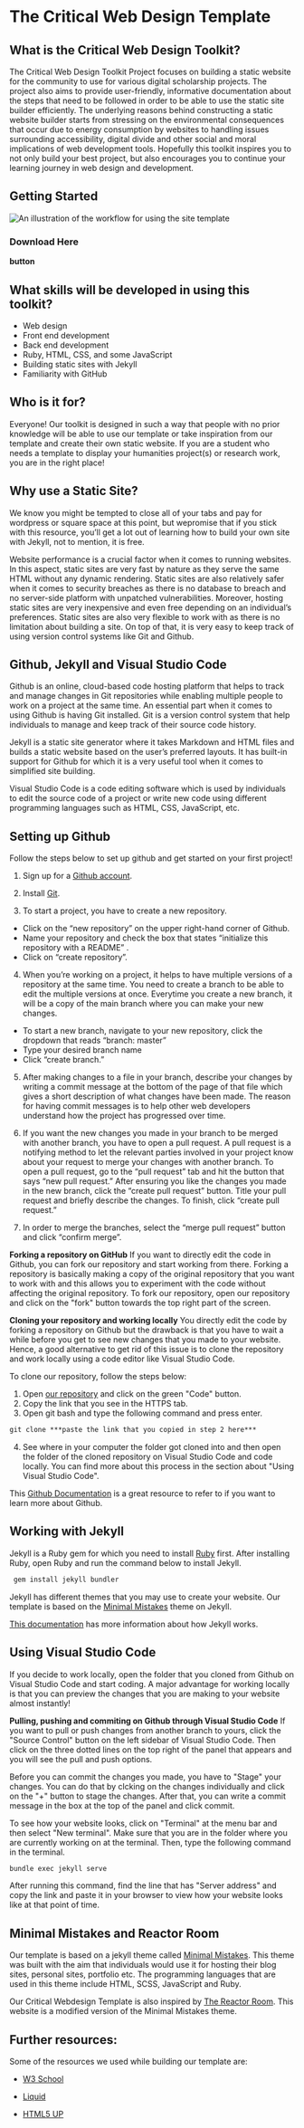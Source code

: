 # The Critical Web Design Template

## What is the Critical Web Design Toolkit? 
The Critical Web Design Toolkit Project focuses on building a static website for the community to use for various digital scholarship projects. The project also aims to provide user-friendly, informative documentation about the steps that need to be followed in order to be able to use the static site builder efficiently. The underlying reasons behind constructing a static website builder starts from stressing on the environmental consequences that occur due to energy consumption by websites to handling issues surrounding accessibility, digital divide and other social and moral implications of web development tools. Hopefully this toolkit inspires you to not only build your best project, but also encourages you to continue your learning journey in web design and development.  

## Getting Started 

![An illustration of the workflow for using the site template](/assets/images/workflow.jpg)

### Download Here
**button**

## What skills will be developed in using this toolkit? 

- Web design  
- Front end development 
- Back end development 
- Ruby, HTML, CSS, and some JavaScript 
- Building static sites with Jekyll 
- Familiarity with GitHub 

## Who is it for? 

Everyone! Our toolkit is designed in such a way that people with no prior knowledge will be able to use our template or take inspiration from our template and create their own static website. If you are a student who needs a template to display your humanities project(s) or research work, you are in the right place! 

## Why use a Static Site? 
We know you might be tempted to close all of your tabs and pay for wordpress or square space at this point, but wepromise that if you stick with this resource, you’ll get a lot out of learning how to build your own site with Jekyll, not to mention, it is free.  

Website performance is a crucial factor when it comes to running websites. In this aspect, static sites are very fast by nature as they serve the same HTML without any dynamic rendering. Static sites are also relatively safer when it comes to security breaches as there is no database to breach and no server-side platform with unpatched vulnerabilities. Moreover, hosting static sites are very inexpensive and even free depending on an individual’s preferences. Static sites are also very flexible to work with as there is no limitation about building a site. On top of that, it is very easy to keep track of using version control systems like Git and Github. 

## Github, Jekyll and Visual Studio Code
Github is an online, cloud-based code hosting platform that helps to track and manage changes in Git repositories while enabling multiple people to work on a project at the same time. An essential part when it comes to using Github is having Git installed. Git is a version control system that help individuals to manage and keep track of their source code history.

Jekyll is a static site generator where it takes Markdown and HTML files and builds a static website based on the user’s preferred layouts. It has built-in support for Github for which it is a very useful tool when it comes to simplified site building.

Visual Studio Code is a code editing software which is used by individuals to edit the source code of a project or write new code using different programming languages such as HTML, CSS, JavaScript, etc. 

## Setting up Github
Follow the steps below to set up github and get started on your first project!

1. Sign up for a [Github account](https://github.com/join).

2. Install [Git](https://git-scm.com/book/en/v2/Getting-Started-Installing-Git).

3. To start a project, you have to create a new repository.
- Click on the “new repository” on the upper right-hand corner of Github. 
- Name your repository and check the box that states “initialize this repository with a README” .
- Click on “create repository”.

4. When you’re working on a project, it helps to have multiple versions of a repository at the same time. You need to create a branch to be able to edit the multiple versions at once. Everytime you create a new branch, it will be a copy of the main branch where you can make your new changes.
- To start a new branch, navigate to your new repository, click the dropdown that reads “branch: master”
- Type your desired branch name
- Click  “create branch.”

5. After making changes to a file in your branch, describe your changes by writing a commit message at the bottom of the page of that file which gives a short description of what changes have been made. The reason for having commit messages is to help other web developers understand how the project has progressed over time.

6. If you want the new changes you made in your branch to be merged with another branch, you have to open a pull request. A pull request is a notifying method to let the relevant parties involved in your project know about your request to merge your changes with another branch.
To open a pull request, go to the “pull request” tab and hit the button that says “new pull request.” 
After ensuring you like the changes you made in the new branch, click the “create pull request” button.
Title your pull request and briefly describe the changes. 
To finish, click “create pull request.”

7. In order to merge the branches, select the “merge pull request” button and click “confirm merge”.

**Forking a repository on GitHub**
If you want to directly edit the code in Github, you can fork our repository and start working from there. Forking a repository is basically making a copy of the original repository that you want to work with and this allows you to experiment with the code without affecting the original repository. To fork our repository, open our repository and click on the "fork" button towards the top right part of the screen.

**Cloning your repository and working locally**
You directly edit the code by forking a repository on Github but the drawback is that you have to wait a while before you get to see new changes that you made to your website. Hence, a good alternative to get rid of this issue is to clone the repository and work locally using a code editor like Visual Studio Code.

To clone our repository, follow the steps below:
1. Open [our repository](https://github.com/digbmc/ds-project) and click on the green "Code" button.
2. Copy the link that you see in the HTTPS tab.
3. Open git bash and type the following command and press enter.
```markdown
git clone ***paste the link that you copied in step 2 here***
```
4. See where in your computer the folder got cloned into and then open the folder of the cloned repository on Visual Studio Code and code locally. You can find more about this process in the section about "Using Visual Studio Code".

This [Github Documentation](https://docs.github.com/en/get-started) is a great resource to refer to if you want to learn more about Github.

## Working with Jekyll
Jekyll is a Ruby gem for which you need to install [Ruby](https://www.ruby-lang.org/en/downloads/) first.
After installing Ruby, open Ruby and run the command below to install Jekyll.

```markdown
 gem install jekyll bundler
```
 Jekyll has different themes that you may use to create your website. Our template is based on the [Minimal Mistakes](https://mmistakes.github.io/minimal-mistakes/) theme on Jekyll. 

[This documentation](https://jekyllrb.com/docs/) has more information about how Jekyll works.

## Using Visual Studio Code
If you decide to work locally, open the folder that you cloned from Github on Visual Studio Code and start coding. A major advantage for working locally is that you can preview the changes that you are making to your website almost instantly! 

**Pulling, pushing and commiting on Github through Visual Studio Code**
If you want to pull or push changes from another branch to yours, click the "Source Control" button on the left sidebar of Visual Studio Code. Then click on the three dotted lines on the top right of the panel that appears and you will see the pull and push options.

Before you can commit the changes you made, you have to "Stage" your changes. You can do that by clcking on the changes individually and click on the "+" button to stage the changes. After that, you can write a commit message in the box at the top of the panel and click commit.

To see how your website looks, click on "Terminal" at the menu bar and then select "New terminal". Make sure that you are in the folder where you are currently working on at the terminal. Then, type the following command in the terminal.
```markdown
bundle exec jekyll serve 
```
After running this command, find the line that has "Server address" and copy the link and paste it in your browser to view how your website looks like at that point of time.

## Minimal Mistakes and Reactor Room
Our template is based on a jekyll theme called [Minimal Mistakes](https://mmistakes.github.io/minimal-mistakes/). This theme was built with the aim that individuals would use it for hosting their blog sites, personal sites, portfolio etc. The  programming languages that are used in this theme include HTML, SCSS, JavaScript and Ruby. 

Our Critical Webdesign Template is also inspired by [The Reactor Room](https://ds-pages.swarthmore.edu/reactor-room/). This website is a modified version of the Minimal Mistakes theme.

## Further resources: 

Some of the resources we used while building our template are: 

- [W3 School](https://www.w3schools.com/)

- [Liquid](https://blog.webjeda.com/amp/jekyll-liquid.html)

- [HTML5 UP](https://html5up.net/)
